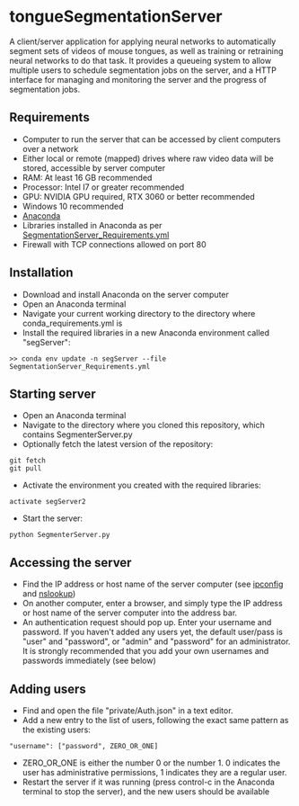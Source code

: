 # tongueSegmentationServer
A client/server application for applying neural networks to automatically
segment sets of videos of mouse tongues, as well as training or retraining
neural networks to do that task. It provides a queueing system to allow
multiple users to schedule segmentation jobs on the server, and a HTTP interface
for managing and monitoring the server and the progress of segmentation jobs.

## Requirements

- Computer to run the server that can be accessed by client computers over a network
- Either local or remote (mapped) drives where raw video data will be stored, accessible by server computer
- RAM: At least 16 GB recommended
- Processor: Intel I7 or greater recommended
- GPU: NVIDIA GPU required, RTX 3060 or better recommended
- Windows 10 recommended
- [Anaconda](https://www.anaconda.com/)
- Libraries installed in Anaconda as per [SegmentationServer_Requirements.yml](SegmentationServer_Requirements.yml)
- Firewall with TCP connections allowed on port 80

## Installation

 - Download and install Anaconda on the server computer
 - Open an Anaconda terminal
 - Navigate your current working directory to the directory where conda_requirements.yml is
 - Install the required libraries in a new Anaconda environment called "segServer":

```>> conda env update -n segServer --file SegmentationServer_Requirements.yml```

## Starting server

 - Open an Anaconda terminal
 - Navigate to the directory where you cloned this repository, which contains SegmenterServer.py
 - Optionally fetch the latest version of the repository:

```
git fetch
git pull
```
 - Activate the environment you created with the required libraries:

```activate segServer2```

 - Start the server:

```
python SegmenterServer.py
```

## Accessing the server

 - Find the IP address or host name of the server computer (see [ipconfig](https://learn.microsoft.com/en-us/windows-server/administration/windows-commands/ipconfig) and [nslookup](https://learn.microsoft.com/en-us/windows-server/administration/windows-commands/nslookup))
 - On another computer, enter a browser, and simply type the IP address or host name of the server computer into the address bar.
 - An authentication request should pop up. Enter your username and password. If you haven't added any users yet, the default user/pass is "user" and "password", or "admin" and "password" for an administrator. It is strongly recommended that you add your own usernames and passwords immediately (see below)

## Adding users

 - Find and open the file "private/Auth.json" in a text editor.
 - Add a new entry to the list of users, following the exact same pattern as the existing users:

```
"username": ["password", ZERO_OR_ONE]
```

 - ZERO_OR_ONE is either the number 0 or the number 1. 0 indicates the user has administrative permissions, 1 indicates they are a regular user.
 - Restart the server if it was running (press control-c in the Anaconda terminal to stop the server), and the new users should be available
